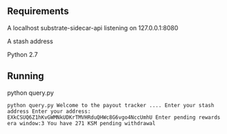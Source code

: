 ## Requirements

A localhost substrate-sidecar-api listening on 127.0.0.1:8080

A stash address

Python 2.7

## Running

python query.py

`
python query.py
Welcome to the payout tracker
....
Enter your stash address
Enter your address: EXkCSUQ6Z1hKvGWMNkUDKrTMVHRduQHWc8G6vgo4NccUmhU
Enter pending rewards era window:3
You have 271 KSM pending withdrawal
`